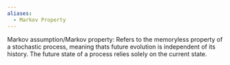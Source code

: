 ```yaml
---
aliases:
  - Markov Property
---
```


Markov assumption/Markov property: Refers to the memoryless property of a stochastic process, meaning thats future evolution is independent of its history. The future state of a process relies solely on the current state.